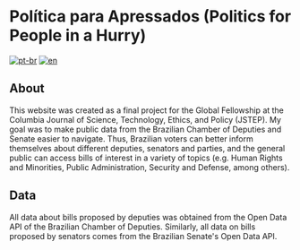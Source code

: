 # Política para Apressados (Politics for People in a Hurry)

[![pt-br](https://img.shields.io/badge/lang-pt--br-green.svg)](https://github.com/Lua-sketch/politica_para_apressados/blob/main/README.md)
[![en](https://img.shields.io/badge/lang-en-red.svg)](https://github.com/Lua-sketch/politica_para_apressados/blob/main/README.en.md)

## About
This website was created as a final project for the Global Fellowship at the Columbia Journal of Science, Technology, Ethics, and Policy (JSTEP). 
My goal was to make public data from the Brazilian Chamber of Deputies and Senate easier to navigate. Thus, Brazilian voters can better inform themselves about different deputies, 
senators and parties, and the general public can access bills of interest in a variety of topics (e.g. Human Rights and Minorities, Public Administration, Security and Defense, among others).

## Data
All data about bills proposed by deputies was obtained from the Open Data API of the Brazilian Chamber of Deputies. Similarly, all data on bills proposed by senators comes from 
the Brazilian Senate's Open Data API.
